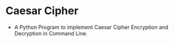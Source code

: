 # Caesar Cipher

* A Python Program to implement Caesar Cipher Encryption and Decryption in Command Line.